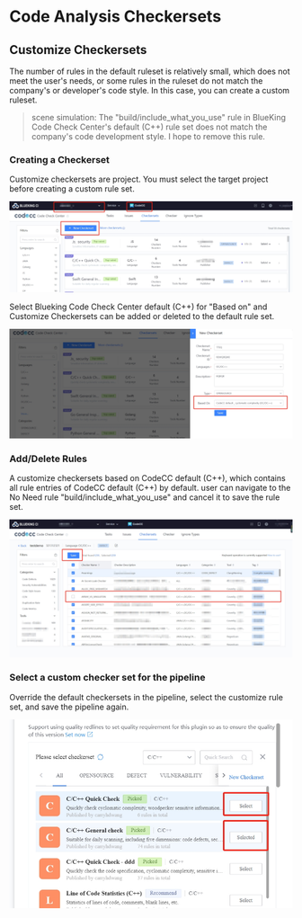  # Code Analysis Checkersets 

 ## Customize Checkersets 

 The number of rules in the default ruleset is relatively small, which does not meet the user's needs, or some rules in the ruleset do not match the company's or developer's code style. In this case, you can create a custom ruleset. 

 > scene simulation: The "build/include\_what\_you\_use" rule in BlueKing Code Check Center's default (C++) rule set does not match the company's code development style. I hope to remove this rule. 

 ### Creating a Checkerset 

 Customize checkersets are project. You must select the target project before creating a custom rule set. 

 ![](../../assets/image-20210826175151943.png) 

 Select Blueking Code Check Center default (C++) for "Based on" and Customize Checkersets can be added or deleted to the default rule set. 

 ![](../../assets/image-20210826175625206.png) 

 ### Add/Delete Rules 

 A customize checkersets based on CodeCC default (C++), which contains all rule entries of CodeCC default (C++) by default. user can navigate to the No Need rule "build/include\_what\_you\_use" and cancel it to save the rule set. 

 ![](../../assets/image-20210826175951021.png) 

 ### Select a custom checker set for the pipeline 

 Override the default checkersets in the pipeline, select the customize rule set, and save the pipeline again. 

 ![](../../assets/image-20210826180347933.png) 